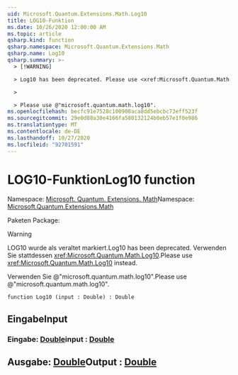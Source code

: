 ```yaml
---
uid: Microsoft.Quantum.Extensions.Math.Log10
title: LOG10-Funktion
ms.date: 10/26/2020 12:00:00 AM
ms.topic: article
qsharp.kind: function
qsharp.namespace: Microsoft.Quantum.Extensions.Math
qsharp.name: Log10
qsharp.summary: >-
  > [!WARNING]

  > Log10 has been deprecated. Please use <xref:Microsoft.Quantum.Math.Log10> instead.

  >

  > Please use @"microsoft.quantum.math.log10".
ms.openlocfilehash: becfc91e7528c100908aca8dd5ebcbc73eff523f
ms.sourcegitcommit: 29e0d88a30e4166fa580132124b0eb57e1f0e986
ms.translationtype: MT
ms.contentlocale: de-DE
ms.lasthandoff: 10/27/2020
ms.locfileid: "92701591"
---
```

# <a name="log10-function"></a><span data-ttu-id="e3415-102">LOG10-Funktion</span><span class="sxs-lookup"><span data-stu-id="e3415-102">Log10 function</span></span>

<span data-ttu-id="e3415-103">Namespace: [Microsoft. Quantum. Extensions. Math](xref:Microsoft.Quantum.Extensions.Math)</span><span class="sxs-lookup"><span data-stu-id="e3415-103">Namespace: [Microsoft.Quantum.Extensions.Math](xref:Microsoft.Quantum.Extensions.Math)</span></span>

<span data-ttu-id="e3415-104">Paketen [](https://nuget.org/packages/)</span><span class="sxs-lookup"><span data-stu-id="e3415-104">Package: [](https://nuget.org/packages/)</span></span>


> [!WARNING]
> <span data-ttu-id="e3415-105">LOG10 wurde als veraltet markiert.</span><span class="sxs-lookup"><span data-stu-id="e3415-105">Log10 has been deprecated.</span></span> <span data-ttu-id="e3415-106">Verwenden Sie stattdessen <xref:Microsoft.Quantum.Math.Log10>.</span><span class="sxs-lookup"><span data-stu-id="e3415-106">Please use <xref:Microsoft.Quantum.Math.Log10> instead.</span></span>
>
> <span data-ttu-id="e3415-107">Verwenden Sie @"microsoft.quantum.math.log10".</span><span class="sxs-lookup"><span data-stu-id="e3415-107">Please use @"microsoft.quantum.math.log10".</span></span>



```qsharp
function Log10 (input : Double) : Double
```


## <a name="input"></a><span data-ttu-id="e3415-108">Eingabe</span><span class="sxs-lookup"><span data-stu-id="e3415-108">Input</span></span>

### <a name="input--double"></a><span data-ttu-id="e3415-109">Eingabe: [Double](xref:microsoft.quantum.lang-ref.double)</span><span class="sxs-lookup"><span data-stu-id="e3415-109">input : [Double](xref:microsoft.quantum.lang-ref.double)</span></span>





## <a name="output--double"></a><span data-ttu-id="e3415-110">Ausgabe: [Double](xref:microsoft.quantum.lang-ref.double)</span><span class="sxs-lookup"><span data-stu-id="e3415-110">Output : [Double](xref:microsoft.quantum.lang-ref.double)</span></span>


